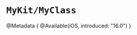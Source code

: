 # ``MyKit/MyClass``

@Metadata {
    @Available(iOS, introduced: "16.0")
}

<!-- Copyright (c) 2022 Apple Inc and the Swift Project authors. All Rights Reserved. -->
